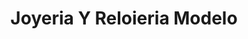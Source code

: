 ---
title: "Joyeria Y Reloieria Modelo"
url: /quezaltepeque/joyeria-y-reloieria-modelo/
shop: joyería
---